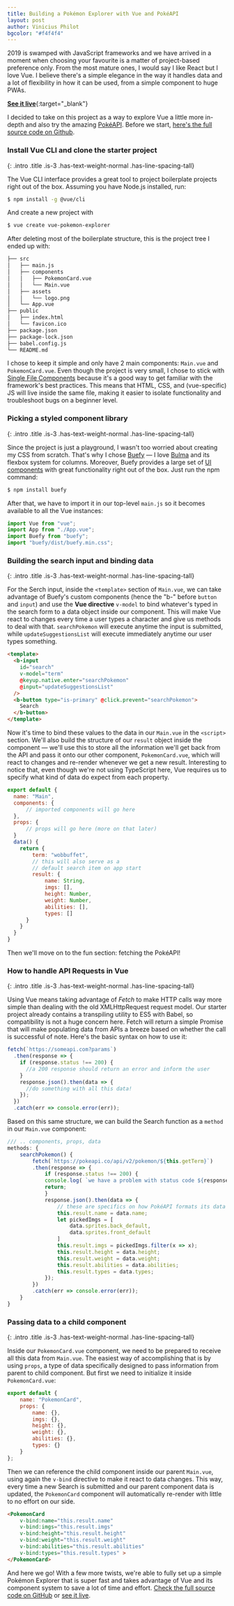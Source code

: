 ```yaml
---
title: Building a Pokémon Explorer with Vue and PokéAPI
layout: post
author: Vinicius Philot
bgcolor: "#f4f4f4"
---
```



2019 is swamped with JavaScript frameworks and we have arrived in a moment when choosing your favourite is a matter of project-based preference only. From the most mature ones, I would say I like React but I love Vue. I believe there's a simple elegance in the way it handles data and a lot of flexibility in how it can be used, from a simple component to huge PWAs.

[**See it live**](https://gracious-cori-4bd380.netlify.com/){:target="_blank"}

I decided to take on this project as a way to explore Vue a little more in-depth and also try the amazing [PokéAPI](https://pokeapi.co/). Before we start, [here's the full source code on Github](https://github.com/vphilot/vue-pokemon-explorer).

### Install Vue CLI and clone the starter project
{: .intro .title .is-3 .has-text-weight-normal .has-line-spacing-tall}

The Vue CLI interface provides a great tool to project boilerplate projects right out of the box. Assuming you have Node.js installed, run:

```bash
$ npm install -g @vue/cli
```

And create a new project with

```bash
$ vue create vue-pokemon-explorer
```

After deleting most of the boilerplate structure, this is the project tree I ended up with:

```bash
├── src
│   ├── main.js
│   ├── components
│   │   ├── PokemonCard.vue
│   │   └── Main.vue
│   ├── assets
│   │   └── logo.png
│   └── App.vue
├── public
│   ├── index.html
│   └── favicon.ico
├── package.json
├── package-lock.json
├── babel.config.js
└── README.md
```

I chose to keep it simple and only have 2 main components: `Main.vue` and `PokemonCard.vue`. Even though the project is very small, I chose to stick with [Single File Components](https://vuejs.org/v2/guide/single-file-components.html) because it's a good way to get familiar with the framework's best practices. This means that HTML, CSS, and (vue-specific) JS will live inside the same file, making it easier to isolate functionality and troubleshoot bugs on a beginner level.

### Picking a styled component library
{: .intro .title .is-3 .has-text-weight-normal .has-line-spacing-tall}

Since the project is just a playground, I wasn't too worried about creating my CSS from scratch. That's why I chose [Buefy](https://buefy.org/) &mdash; I love [Bulma](https://bulma.io/) and its flexbox system for columns. Moreover, Buefy provides a large set of [UI components](https://buefy.org/documentation/input) with great functionality right out of the box. Just run the npm command:

```bash
$ npm install buefy
```

After that, we have to import it in our top-level `main.js` so it becomes available to all the Vue instances:

```js
import Vue from "vue";
import App from "./App.vue";
import Buefy from "buefy";
import "buefy/dist/buefy.min.css";
```

### Building the search input and binding data
{: .intro .title .is-3 .has-text-weight-normal .has-line-spacing-tall}

For the Serch input, inside the `<template>` section of `Main.vue`, we can take advantage of Buefy's custom components (hence the "b-" before `button` and `input`) and use the **Vue directive** `v-model` to bind whatever's typed in the search form to a data object inside our component. This will make Vue react to changes every time a user types a character and give us methods to deal with that. `searchPokemon` will execute anytime the input is submitted, while `updateSuggestionsList` will execute immediately anytime our user types something.

```html
<template>
  <b-input
    id="search"
    v-model="term"
    @keyup.native.enter="searchPokemon"
    @input="updateSuggestionsList"
  />
  <b-button type="is-primary" @click.prevent="searchPokemon">
    Search
  </b-button>
</template>
```

Now it's time to bind these values to the data in our `Main.vue` in the `<script>` section. We'll also build the structure of our `result` object inside the component &mdash; we'll use this to store all the information we'll get back from the API and pass it onto our other component, `PokemonCard.vue`, which will react to changes and re-render whenever we get a new result. Interesting to notice that, even though we're not using TypeScript here, Vue requires us to specify what kind of data do expect from each property.

```js
export default {
  name: "Main",
  components: {
      // imported components will go here
  },
  props: {
      // props will go here (more on that later)
  }
  data() {
    return {
        term: "wobbuffet",
        // this will also serve as a
        // default search item on app start
        result: {
            name: String,
            imgs: [],
            height: Number,
            weight: Number,
            abilities: [],
            types: []
      }
    }
  }
}
```

Then we'll move on to the fun section: fetching the PokéAPI!

### How to handle API Requests in Vue
{: .intro .title .is-3 .has-text-weight-normal .has-line-spacing-tall}

Using Vue means taking advantage of _Fetch_ to make HTTP calls way more simple than dealing with the old XMLHttpRequest request model. Our starter project already contains a transpiling utility to ES5 with Babel, so compatibility is not a huge concern here. Fetch will return a simple Promise that will make populating data from APIs a breeze based on whether the call is successful of note. Here's the basic syntax on how to use it:

```js
fetch(`https://someapi.com?params`)
  .then(response => {
    if (response.status !== 200) {
      //a 200 response should return an error and inform the user
    }
    response.json().then(data => {
      //do something with all this data!
    });
  })
  .catch(err => console.error(err));
```

Based on this same structure, we can build the Search function as a `method` in our `Main.vue` component:

```js
/// .. components, props, data
methods: {
    searchPokemon() {
        fetch(`https://pokeapi.co/api/v2/pokemon/${this.getTerm}`)
        .then(response => {
            if (response.status !== 200) {
            console.log( `we have a problem with status code ${response.status}`);
            return;
            }
            response.json().then(data => {
                // these are specifics on how PokéAPI formats its data
                this.result.name = data.name;
                let pickedImgs = [
                    data.sprites.back_default,
                    data.sprites.front_default
                ]
                this.result.imgs = pickedImgs.filter(x => x);
                this.result.height = data.height;
                this.result.weight = data.weight;
                this.result.abilities = data.abilities;
                this.result.types = data.types;
            });
        })
        .catch(err => console.error(err));
    }
}
```

### Passing data to a child component
{: .intro .title .is-3 .has-text-weight-normal .has-line-spacing-tall}

Inside our `PokemonCard.vue` component, we need to be prepared to receive all this data from `Main.vue`. The easiest way of accomplishing that is by using `props`, a type of data specifically designed to pass information from parent to child component. But first we need to initialize it inside `PokemonCard.vue`:

```js
export default {
    name: "PokemonCard",
    props: {
        name: {},
        imgs: {},
        height: {},
        weight: {},
        abilities: {},
        types: {}
    }
};
```

Then we can reference the child component inside our parent `Main.vue`, using again the `v-bind` directive to make it react to data changes. This way, every time a new Search is submitted and our parent component data is updated, the `PokemonCard` component will automatically re-render with little to no effort on our side.

```html
<PokemonCard 
    v-bind:name="this.result.name"
    v-bind:imgs="this.result.imgs"
    v-bind:height="this.result.height"
    v-bind:weight="this.result.weight"
    v-bind:abilities="this.result.abilities"
    v-bind:types="this.result.types" >
</PokemonCard>
```

And here we go! With a few more twists, we're able to fully set up a simple Pokémon Explorer that is super fast and takes advantage of Vue and its component system to save a lot of time and effort. [Check the full source code on GitHub](https://github.com/vphilot/vue-pokemon-explorer) or [see it live](https://gracious-cori-4bd380.netlify.com/).
